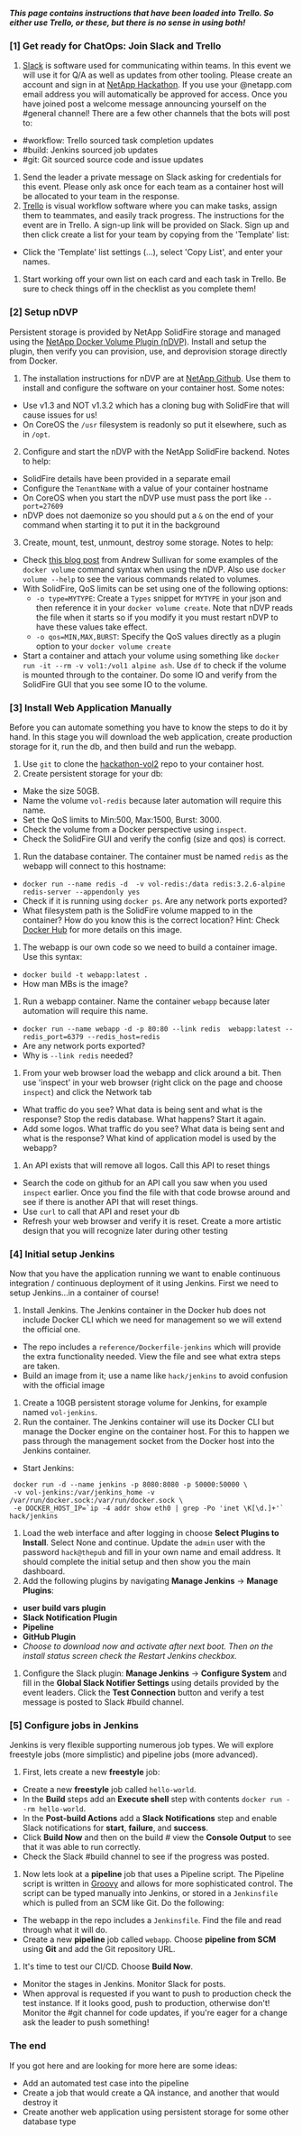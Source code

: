 ***This page contains instructions that have been loaded into Trello.  So either use Trello, or these, but there is no sense in using both!***

### [1] Get ready for ChatOps:  Join Slack and Trello ###
1. [Slack](https://www.slack.com) is software used for communicating within teams.  In this event we will use it for Q/A as well as updates from other tooling. Please create an account and sign in at [NetApp Hackathon](https://netapp-hackathon.slack.com/).  If you use your @netapp.com email address you will automatically be approved for access.  Once you have joined post a welcome message announcing yourself on the #general channel!  There are a few other channels that the bots will post to:
- \#workflow: Trello sourced task completion updates
- \#build: Jenkins sourced job updates
- \#git: Git sourced source code and issue updates

1. Send the leader a private message on Slack asking for credentials for this event.  Please only ask once for each team as a container host will be allocated to your team in the response.
1. [Trello](https://www.trello.com) is visual workflow software where you can make tasks, assign them to teammates, and easily track progress. The instructions for the event are in Trello.  A sign-up link will be provided on Slack.  Sign up and then click create a list for your team by copying from the 'Template' list:
 - Click the 'Template' list settings (...), select 'Copy List', and enter your names.
1. Start working off your own list on each card and each task in Trello.  Be sure to check things off in the checklist as you complete them!

### [2] Setup nDVP ###
Persistent storage is provided by NetApp SolidFire storage and managed using the [NetApp Docker Volume Plugin (nDVP)](https://github.com/NetApp/netappdvp).  Install and setup the plugin, then verify you can provision, use, and deprovision storage directly from Docker.

1. The installation instructions for nDVP are at [NetApp Github](https://github.com/NetApp/netappdvp).  Use them to install and configure the software on your container host.  Some notes:
 - Use v1.3 and NOT v1.3.2 which has a cloning bug with SolidFire that will cause issues for us!
 - On CoreOS the `/usr` filesystem is readonly so put it elsewhere, such as in `/opt`.
2. Configure and start the nDVP with the NetApp SolidFire backend.  Notes to help:
 - SolidFire details have been provided in a separate email
 - Configure the `TenantName` with a value of your container hostname
 - On CoreOS when you start the nDVP use must pass the port like `--port=27609`
 - nDVP does not daemonize so you should put a `&` on the end of your command when starting it to put it in the background
3. Create, mount, test, unmount, destroy some storage. Notes to help:
 - Check [this blog post](https://netapp.github.io/blog/2016/06/16/volume-options-with-the-netapp-docker-volume-plugin/) from Andrew Sullivan for some examples of the `docker volume` command syntax when using the nDVP.  Also use `docker volume --help` to see the various commands related to volumes.
 - With SolidFire, QoS limits can be set using one of the following options:
     - `-o type=MYTYPE`: Create a `Types` snippet for `MYTYPE` in your json and then reference it in your `docker volume create`. Note that nDVP reads the file when it starts so if you modify it you must restart nDVP to have these values take effect.
     - `-o qos=MIN,MAX,BURST`: Specify the QoS values directly as a plugin option to your `docker volume create`
 - Start a container and attach your volume using something like `docker run -it --rm -v vol1:/vol1 alpine ash`. Use `df` to check if the volume is mounted through to the container.  Do some IO and verify from the SolidFire GUI that you see some IO to the volume.

### [3] Install Web Application Manually ###
Before you can automate something you have to know the steps to do it by hand.  In this stage you will download the web application, create production storage for it, run the db, and then build and run the webapp.

1. Use `git` to clone the [hackathon-vol2](https://github.com/NetAppEMEA/hackathon-vol2) repo to your container host.  
1. Create persistent storage for your db:
 - Make the size 50GB.
 - Name the volume `vol-redis` because later automation will require this name.
 - Set the QoS limits to Min:500, Max:1500, Burst: 3000.
 - Check the volume from a Docker perspective using `inspect`.
 - Check the SolidFire GUI and verify the config (size and qos) is correct.
1. Run the database container.  The container must be named `redis` as the webapp will connect to this hostname:
 - `docker run --name redis -d  -v vol-redis:/data redis:3.2.6-alpine redis-server --appendonly yes`
 - Check if it is running using `docker ps`.  Are any network ports exported?
 - What filesystem path is the SolidFire volume mapped to in the container?  How do you know this is the correct location? Hint: Check [Docker Hub](https://hub.docker.com/) for more details on this image.
1. The webapp is our own code so we need to build a container image.  Use this syntax:
 - `docker build -t webapp:latest .`
 - How man MBs is the image?
1. Run a webapp container. Name the container `webapp` because later automation will require this name.
 - `docker run --name webapp -d -p 80:80 --link redis  webapp:latest --redis_port=6379 --redis_host=redis`
 - Are any network ports exported?
 - Why is `--link redis` needed?
1. From your web browser load the webapp and click around a bit.  Then use 'inspect' in your web browser (right click on the page and choose `inspect`) and click the Network tab
 - What traffic do you see?  What data is being sent and what is the response?  Stop the redis database.  What happens?  Start it again.
 - Add some logos.  What traffic do you see?  What data is being sent and what is the response? What kind of application model is used by the webapp?  
1. An API exists that will remove all logos. Call this API to reset things
 - Search the code on github for an API call you saw when you used `inspect` earlier.  Once you find the file with that code browse around and see if there is another API that will reset things.
 - Use `curl` to call that API and reset your db
 - Refresh your web browser and verify it is reset.  Create a more artistic design that you will recognize later during other testing

### [4] Initial setup Jenkins ###
Now that you have the application running we want to enable continuous integration / continuous deployment of it using Jenkins.  First we need to setup Jenkins...in a container of course!

1. Install Jenkins.  The Jenkins container in the Docker hub does not include Docker CLI which we need for management so we will extend the official one.
 - The repo includes a `reference/Dockerfile-jenkins` which will provide the extra functionality needed.  View the file and see what extra steps are taken.
 - Build an image from it; use a name like `hack/jenkins` to avoid confusion with the official image
1. Create a 10GB persistent storage volume for Jenkins, for example named `vol-jenkins`.
1. Run the container.  The Jenkins container will use its Docker CLI but manage the Docker engine on the container host.  For this to happen we pass through the management socket from the Docker host into the Jenkins container.  
 - Start Jenkins:
 ```
  docker run -d --name jenkins -p 8080:8080 -p 50000:50000 \
  -v vol-jenkins:/var/jenkins_home -v /var/run/docker.sock:/var/run/docker.sock \
  -e DOCKER_HOST_IP=`ip -4 addr show eth0 | grep -Po 'inet \K[\d.]+'` hack/jenkins
 ```
1. Load the web interface and after logging in choose **Select Plugins to Install**.  Select None and continue.  Update the `admin` user with the password `hack@thepub` and fill in your own name and email address.  It should complete the initial setup and then show you the main dashboard.
1. Add the following plugins by navigating **Manage Jenkins** -> **Manage Plugins**:
 - **user build vars plugin**
 - **Slack Notification Plugin**
 - **Pipeline**
 - **GitHub Plugin**
 - *Choose to download now and activate after next boot.  Then on the install status screen check the Restart Jenkins checkbox.*
1. Configure the Slack plugin: **Manage Jenkins** -> **Configure System** and fill in the **Global Slack Notifier Settings** using details provided by the event leaders.  Click the **Test Connection** button and verify a test message is posted to Slack #build channel.

### [5] Configure jobs in Jenkins ###

Jenkins is very flexible supporting numerous job types.  We will explore freestyle jobs (more simplistic) and pipeline jobs (more advanced).

1. First, lets create a new **freestyle** job:
 - Create a new **freestyle** job called `hello-world`.
 - In the **Build** steps add an **Execute shell** step with contents `docker run --rm hello-world`.
 - In the **Post-build Actions** add a **Slack Notifications** step and enable Slack notifications for **start**, **failure**, and **success**.
 - Click **Build Now** and then on the build # view the **Console Output** to see that it was able to run correctly.
 - Check the Slack #build channel to see if the progress was posted.

1. Now lets look at a **pipeline** job that uses a Pipeline script. The Pipeline script is written in [Groovy](http://www.groovy-lang.org/) and allows for more sophisticated control.  The script can be typed manually into Jenkins, or stored in a `Jenkinsfile` which is pulled from an SCM like Git.  Do the following:
 - The webapp in the repo includes a `Jenkinsfile`.  Find the file and read through what it will do.
 - Create a new **pipeline** job called `webapp`.  Choose **pipeline from SCM** using **Git** and add the Git repository URL.

1. It's time to test our CI/CD.  Choose **Build Now**.  
 - Monitor the stages in Jenkins.  Monitor Slack for posts.
 - When approval is requested if you want to push to production check the test instance.  If it looks good, push to production, otherwise don't!  Monitor the \#git channel for code updates, if you're eager for a change ask the leader to push something!

### The end ###

If you got here and are looking for more here are some ideas:
- Add an automated test case into the pipeline
- Create a job that would create a QA instance, and another that would destroy it
- Create another web application using persistent storage for some other database type
